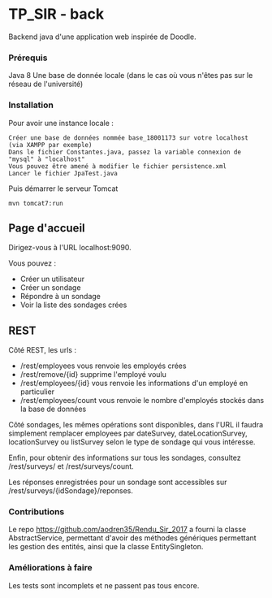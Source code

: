 # TP_SIR - back

Backend java d'une application web inspirée de Doodle.

### Prérequis
Java 8
Une base de donnée locale (dans le cas où vous n'êtes pas sur le réseau de l'université)

### Installation

Pour avoir une instance locale :

```
Créer une base de données nommée base_18001173 sur votre localhost (via XAMPP par exemple)
Dans le fichier Constantes.java, passez la variable connexion de "mysql" à "localhost"
Vous pouvez être amené à modifier le fichier persistence.xml
Lancer le fichier JpaTest.java
```

Puis démarrer le serveur Tomcat

```
mvn tomcat7:run
```

## Page d'accueil

Dirigez-vous à l'URL localhost:9090.

Vous pouvez :
- Créer un utilisateur
- Créer un sondage
- Répondre à un sondage
- Voir la liste des sondages crées

## REST

Côté REST, les urls :
- /rest/employees vous renvoie les employés crées
- /rest/remove/{id} supprime l'employé voulu
- /rest/employees/{id} vous renvoie les informations d'un employé en particulier
- /rest/employees/count vous renvoie le nombre d'employés stockés dans la base de données

Côté sondages, les mêmes opérations sont disponibles, dans l'URL il faudra simplement remplacer employees par dateSurvey, dateLocationSurvey, locationSurvey ou listSurvey selon le type de sondage qui vous intéresse.

Enfin, pour obtenir des informations sur tous les sondages, consultez /rest/surveys/ et /rest/surveys/count.

Les réponses enregistrées pour un sondage sont accessibles sur /rest/surveys/{idSondage}/reponses.

### Contributions

Le repo https://github.com/aodren35/Rendu_Sir_2017 a fourni la classe AbstractService, permettant d'avoir des méthodes génériques permettant les gestion des entités, ainsi que la classe EntitySingleton.

### Améliorations à faire
Les tests sont incomplets et ne passent pas tous encore.
